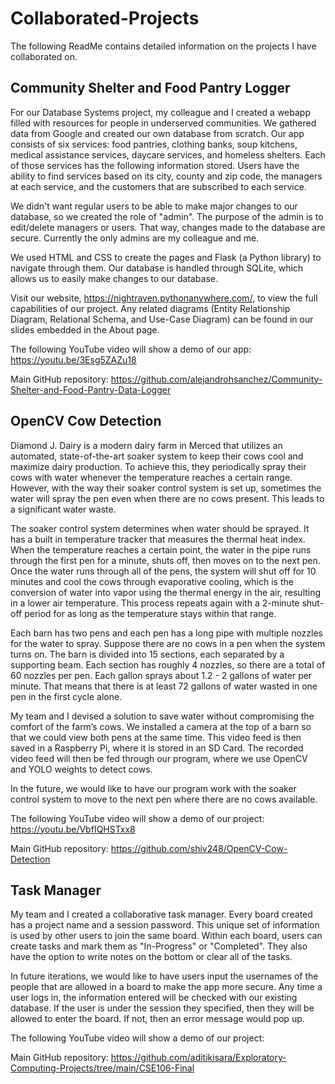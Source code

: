 # Collaborated-Projects
The following ReadMe contains detailed information on the projects I have collaborated on.


## Community Shelter and Food Pantry Logger

For our Database Systems project, my colleague and I created a webapp filled with resources for people in underserved communities. We gathered data from Google and created our own database from scratch. Our app consists of six services: food pantries, clothing banks, soup kitchens, medical assistance services, daycare services, and homeless shelters. Each of those services has the following information stored. Users have the ability to find services based on its city, county and zip code, the managers at each service, and the customers that are subscribed to each service.

We didn't want regular users to be able to make major changes to our database, so we created the role of "admin". The purpose of the admin is to edit/delete managers or users. That way, changes made to the database are secure. Currently the only admins are my colleague and me.

We used HTML and CSS to create the pages and Flask (a Python library) to navigate through them. Our database is handled through SQLite, which allows us to easily make changes to our database.

Visit our website, https://nightraven.pythonanywhere.com/, to view the full capabilities of our project. Any related diagrams (Entity Relationship Diagram, Relational Schema, and Use-Case Diagram) can be found in our slides embedded in the About page.

The following YouTube video will show a demo of our app: https://youtu.be/3Esg5ZAZu18

Main GitHub repository: https://github.com/alejandrohsanchez/Community-Shelter-and-Food-Pantry-Data-Logger


## OpenCV Cow Detection

Diamond J. Dairy is a modern dairy farm in Merced that utilizes an automated, state-of-the-art soaker system to keep their cows cool and maximize dairy production. To achieve this, they periodically spray their cows with water whenever the temperature reaches a certain range. However, with the way their soaker control system is set up, sometimes the water will spray the pen even when there are no cows present. This leads to a significant water waste.

The soaker control system determines when water should be sprayed. It has a built in temperature tracker that measures the thermal heat index. When the temperature reaches a certain point, the water in the pipe runs through the first pen for a minute, shuts off, then moves on to the next pen. Once the water runs through all of the pens, the system will shut off for 10 minutes and cool the cows through evaporative cooling, which is the conversion of water into vapor using the thermal energy in the air, resulting in a lower air temperature. This process repeats again with a 2-minute shut-off period for as long as the temperature stays within that range.

Each barn has two pens and each pen has a long pipe with multiple nozzles for the water to spray. Suppose there are no cows in a pen when the system turns on. The barn is divided into 15 sections, each separated by a supporting beam. Each section has roughly 4 nozzles, so there are a total of 60 nozzles per pen. Each gallon sprays about 1.2 - 2 gallons of water per minute. That means that there is at least 72 gallons of water wasted in one pen in the first cycle alone.

My team and I devised a solution to save water without compromising the comfort of the farm’s cows. We installed a camera at the top of a barn so that we could view both pens at the same time. This video feed is then saved in a Raspberry Pi, where it is stored in an SD Card. The recorded video feed will then be fed through our program, where we use OpenCV and YOLO weights to detect cows.

In the future, we would like to have our program work with the soaker control system to move to the next pen where there are no cows available.

The following YouTube video will show a demo of our project: https://youtu.be/VbfIQHSTxx8

Main GitHub repository: https://github.com/shiv248/OpenCV-Cow-Detection


## Task Manager

My team and I created a collaborative task manager. Every board created has a project name and a session password. This unique set of information is used by other users to join the same board. Within each board, users can create tasks and mark them as "In-Progress" or "Completed". They also have the option to write notes on the bottom or clear all of the tasks.

In future iterations, we would like to have users input the usernames of the people that are allowed in a board to make the app more secure. Any time a user logs in, the information entered will be checked with our existing database. If the user is under the session they specified, then they will be allowed to enter the board. If not, then an error message would pop up.

The following YouTube video will show a demo of our project: 

Main GitHub repository: https://github.com/aditikisara/Exploratory-Computing-Projects/tree/main/CSE106-Final
